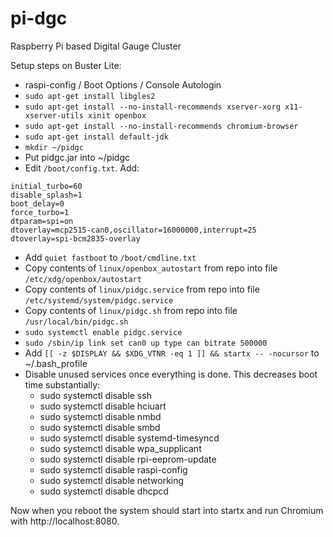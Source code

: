 # pi-dgc
Raspberry Pi based Digital Gauge Cluster

Setup steps on Buster Lite:
- raspi-config / Boot Options / Console Autologin
- `sudo apt-get install libgles2`
- `sudo apt-get install --no-install-recommends xserver-xorg x11-xserver-utils xinit openbox`
- `sudo apt-get install --no-install-recommends chromium-browser`
- `sudo apt-get install default-jdk`
- `mkdir ~/pidgc`
- Put pidgc.jar into ~/pidgc
- Edit `/boot/config.txt`. Add:
~~~
initial_turbo=60
disable_splash=1
boot_delay=0
force_turbo=1
dtparam=spi=on
dtoverlay=mcp2515-can0,oscillator=16000000,interrupt=25
dtoverlay=spi-bcm2835-overlay
~~~
- Add `quiet fastboot` to `/boot/cmdline.txt`
- Copy contents of `linux/openbox_autostart` from repo into file `/etc/xdg/openbox/autostart`
- Copy contents of `linux/pidgc.service` from repo into file `/etc/systemd/system/pidgc.service`
- Copy contents of `linux/pidgc.sh` from repo into file `/usr/local/bin/pidgc.sh`
- `sudo systemctl enable pidgc.service`
- `sudo /sbin/ip link set can0 up type can bitrate 500000`
- Add `[[ -z $DISPLAY && $XDG_VTNR -eq 1 ]] && startx -- -nocursor` to ~/.bash_profile
- Disable unused services once everything is done. This decreases boot time substantially:
  - sudo systemctl disable ssh
  - sudo systemctl disable hciuart 
  - sudo systemctl disable nmbd
  - sudo systemctl disable smbd
  - sudo systemctl disable systemd-timesyncd
  - sudo systemctl disable wpa_supplicant
  - sudo systemctl disable rpi-eeprom-update
  - sudo systemctl disable raspi-config
  - sudo systemctl disable networking
  - sudo systemctl disable dhcpcd

Now when you reboot the system should start into startx and run Chromium with http://localhost:8080.